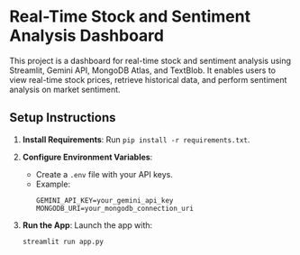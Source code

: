 # Real-Time Stock and Sentiment Analysis Dashboard

This project is a dashboard for real-time stock and sentiment analysis using Streamlit, Gemini API, MongoDB Atlas, and TextBlob. It enables users to view real-time stock prices, retrieve historical data, and perform sentiment analysis on market sentiment.

## Setup Instructions

1. **Install Requirements**: Run `pip install -r requirements.txt`.
2. **Configure Environment Variables**:
   - Create a `.env` file with your API keys.
   - Example:
     ```
     GEMINI_API_KEY=your_gemini_api_key
     MONGODB_URI=your_mongodb_connection_uri
     ```

3. **Run the App**: Launch the app with:
   ```bash
   streamlit run app.py
